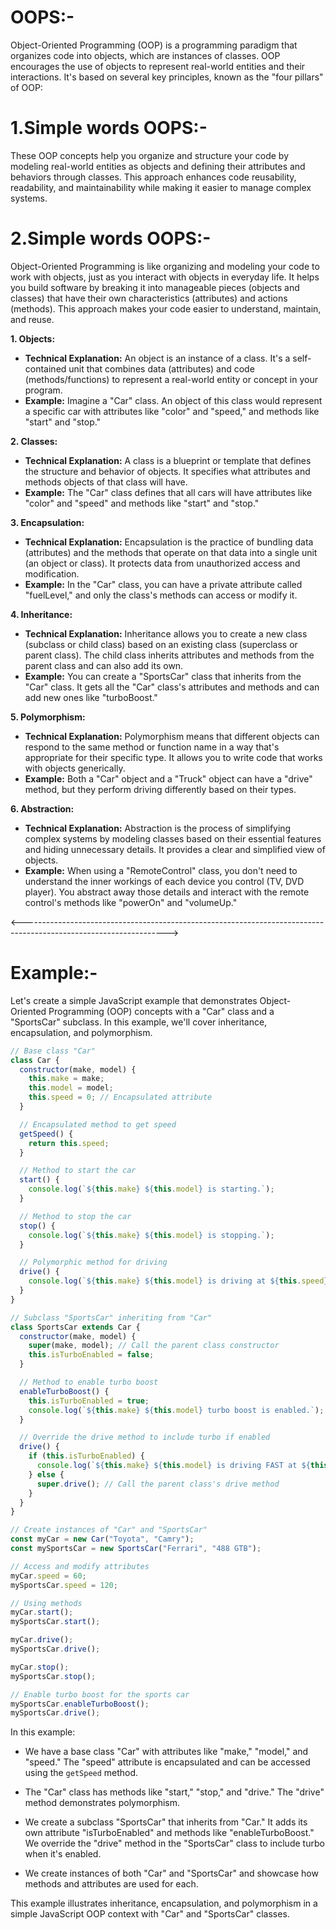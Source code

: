 # OOPS:-
Object-Oriented Programming (OOP) is a programming paradigm that organizes code into objects, which are instances of classes. OOP encourages the use of objects to represent real-world entities and their interactions. It's based on several key principles, known as the "four pillars" of OOP:

# 1.Simple words OOPS:-
These OOP concepts help you organize and structure your code by modeling real-world entities as objects and defining their attributes and behaviors through classes. This approach enhances code reusability, readability, and maintainability while making it easier to manage complex systems.

# 2.Simple words OOPS:-
Object-Oriented Programming is like organizing and modeling your code to work with objects, just as you interact with objects in everyday life. It helps you build software by breaking it into manageable pieces (objects and classes) that have their own characteristics (attributes) and actions (methods). This approach makes your code easier to understand, maintain, and reuse.


**1. Objects:**
   - **Technical Explanation:** An object is an instance of a class. It's a self-contained unit that combines data (attributes) and code (methods/functions) to represent a real-world entity or concept in your program.
   - **Example:** Imagine a "Car" class. An object of this class would represent a specific car with attributes like "color" and "speed," and methods like "start" and "stop."

**2. Classes:**
   - **Technical Explanation:** A class is a blueprint or template that defines the structure and behavior of objects. It specifies what attributes and methods objects of that class will have.
   - **Example:** The "Car" class defines that all cars will have attributes like "color" and "speed" and methods like "start" and "stop."

**3. Encapsulation:**
   - **Technical Explanation:** Encapsulation is the practice of bundling data (attributes) and the methods that operate on that data into a single unit (an object or class). It protects data from unauthorized access and modification.
   - **Example:** In the "Car" class, you can have a private attribute called "fuelLevel," and only the class's methods can access or modify it.

**4. Inheritance:**
   - **Technical Explanation:** Inheritance allows you to create a new class (subclass or child class) based on an existing class (superclass or parent class). The child class inherits attributes and methods from the parent class and can also add its own.
   - **Example:** You can create a "SportsCar" class that inherits from the "Car" class. It gets all the "Car" class's attributes and methods and can add new ones like "turboBoost."

**5. Polymorphism:**
   - **Technical Explanation:** Polymorphism means that different objects can respond to the same method or function name in a way that's appropriate for their specific type. It allows you to write code that works with objects generically.
   - **Example:** Both a "Car" object and a "Truck" object can have a "drive" method, but they perform driving differently based on their types.

**6. Abstraction:**
   - **Technical Explanation:** Abstraction is the process of simplifying complex systems by modeling classes based on their essential features and hiding unnecessary details. It provides a clear and simplified view of objects.
   - **Example:** When using a "RemoteControl" class, you don't need to understand the inner workings of each device you control (TV, DVD player). You abstract away those details and interact with the remote control's methods like "powerOn" and "volumeUp."


<------------------------------------------------------------------------------------------------------------------>
# Example:-

Let's create a simple JavaScript example that demonstrates Object-Oriented Programming (OOP) concepts with a "Car" class and a "SportsCar" subclass. In this example, we'll cover inheritance, encapsulation, and polymorphism.

```javascript
// Base class "Car"
class Car {
  constructor(make, model) {
    this.make = make;
    this.model = model;
    this.speed = 0; // Encapsulated attribute
  }

  // Encapsulated method to get speed
  getSpeed() {
    return this.speed;
  }

  // Method to start the car
  start() {
    console.log(`${this.make} ${this.model} is starting.`);
  }

  // Method to stop the car
  stop() {
    console.log(`${this.make} ${this.model} is stopping.`);
  }

  // Polymorphic method for driving
  drive() {
    console.log(`${this.make} ${this.model} is driving at ${this.speed} mph.`);
  }
}

// Subclass "SportsCar" inheriting from "Car"
class SportsCar extends Car {
  constructor(make, model) {
    super(make, model); // Call the parent class constructor
    this.isTurboEnabled = false;
  }

  // Method to enable turbo boost
  enableTurboBoost() {
    this.isTurboEnabled = true;
    console.log(`${this.make} ${this.model} turbo boost is enabled.`);
  }

  // Override the drive method to include turbo if enabled
  drive() {
    if (this.isTurboEnabled) {
      console.log(`${this.make} ${this.model} is driving FAST at ${this.speed} mph with turbo!`);
    } else {
      super.drive(); // Call the parent class's drive method
    }
  }
}

// Create instances of "Car" and "SportsCar"
const myCar = new Car("Toyota", "Camry");
const mySportsCar = new SportsCar("Ferrari", "488 GTB");

// Access and modify attributes
myCar.speed = 60;
mySportsCar.speed = 120;

// Using methods
myCar.start();
mySportsCar.start();

myCar.drive();
mySportsCar.drive();

myCar.stop();
mySportsCar.stop();

// Enable turbo boost for the sports car
mySportsCar.enableTurboBoost();
mySportsCar.drive();
```

In this example:

- We have a base class "Car" with attributes like "make," "model," and "speed." The "speed" attribute is encapsulated and can be accessed using the `getSpeed` method.

- The "Car" class has methods like "start," "stop," and "drive." The "drive" method demonstrates polymorphism.

- We create a subclass "SportsCar" that inherits from "Car." It adds its own attribute "isTurboEnabled" and methods like "enableTurboBoost." We override the "drive" method in the "SportsCar" class to include turbo when it's enabled.

- We create instances of both "Car" and "SportsCar" and showcase how methods and attributes are used for each.

This example illustrates inheritance, encapsulation, and polymorphism in a simple JavaScript OOP context with "Car" and "SportsCar" classes.

